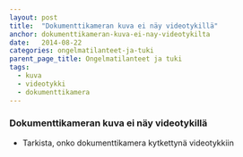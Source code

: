 ```yaml
---
layout: post
title:  "Dokumenttikameran kuva ei näy videotykillä"
anchor: dokumenttikameran-kuva-ei-nay-videotykilta
date:   2014-08-22
categories: ongelmatilanteet-ja-tuki
parent_page_title: Ongelmatilanteet ja tuki
tags:
  - kuva
  - videotykki
  - dokumenttikamera
---
```


### <a name="dokumenttikameran-kuva-ei-nay-videotykilta">Dokumenttikameran kuva ei näy videotykillä</a>
* Tarkista, onko dokumenttikamera kytkettynä videotykkiin
